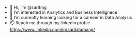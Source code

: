 - 👋 Hi, I’m @saritmg
- 👀 I’m interested in Analytics and Business Intellignece
- 🌱 I’m currently learning looking for a careeer in Data Analysis
- 📫 Reach me through my linkedin profile https://www.linkedin.com/in/saritatamang/

<!---
saritmg/saritmg is a ✨ special ✨ repository because its `README.md` (this file) appears on your GitHub profile.
You can click the Preview link to take a look at your changes.
--->
